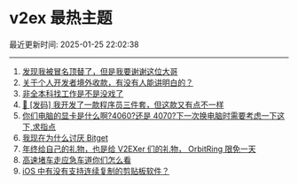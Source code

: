 # v2ex 最热主题

最近更新时间: 2025-01-25 22:02:38

--- 
1. [发现我被冒名顶替了，但是我要谢谢这位大哥](https://www.v2ex.com/t/1107742) 
2. [关于个人开发者境外收款，有没有人能讲明白的？](https://www.v2ex.com/t/1107743) 
3. [非全本科找工作是不是没戏了](https://www.v2ex.com/t/1107748) 
4. [🎁 [发码] 我开发了一款程序员三件套，但这款又有点不一样](https://www.v2ex.com/t/1107754) 
5. [你们电脑的显卡是什么啊?4060?还是 4070?下一次换电脑时需要考虑一下这下,求指点](https://www.v2ex.com/t/1107767) 
6. [我现在为什么讨厌 Bitget](https://www.v2ex.com/t/1107778) 
7. [年终给自己的礼物，也是给 V2EXer 们的礼物， OrbitRing 限免一天](https://www.v2ex.com/t/1107785) 
8. [高速堵车走应急车道你们怎么看](https://www.v2ex.com/t/1107810) 
9. [iOS 中有没有支持连续复制的剪贴板软件？](https://www.v2ex.com/t/1107813) 
